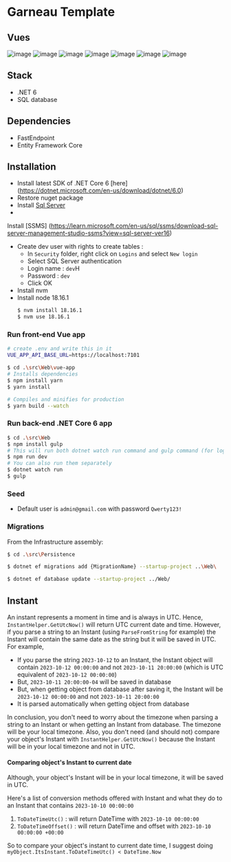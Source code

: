 # Garneau Template

## Vues

![image](https://github.com/raphaelgrougnet/DashboardProgramme/blob/main/images-vues/1.png)
![image](https://github.com/raphaelgrougnet/DashboardProgramme/blob/main/images-vues/2.png)
![image](https://github.com/raphaelgrougnet/DashboardProgramme/blob/main/images-vues/3.png)
![image](https://github.com/raphaelgrougnet/DashboardProgramme/blob/main/images-vues/4.png)
![image](https://github.com/raphaelgrougnet/DashboardProgramme/blob/main/images-vues/5.png)
![image](https://github.com/raphaelgrougnet/DashboardProgramme/blob/main/images-vues/6.png)
![image](https://github.com/raphaelgrougnet/DashboardProgramme/blob/main/images-vues/7.png)

## Stack

- .NET 6
- SQL database

## Dependencies

- FastEndpoint
- Entity Framework Core

## Installation

- Install latest SDK of .NET Core 6 [here] (https://dotnet.microsoft.com/en-us/download/dotnet/6.0)
- Restore nuget package
- Install [Sql Server](https://www.microsoft.com/en-ca/sql-server/sql-server-downloads)
-

Install [SSMS] (https://learn.microsoft.com/en-us/sql/ssms/download-sql-server-management-studio-ssms?view=sql-server-ver16)

- Create dev user with rights to create tables :
    - In `Security` folder, right click on `Logins` and select `New login`
    - Select SQL Server authentication
    - Login name : `dev`H
    - Password : `dev`
    - Click OK
- Install nvm
- Install node 18.16.1
    ```bash
    $ nvm install 18.16.1
    $ nvm use 18.16.1
    ```

### Run front-end Vue app

```bash
# create .env and write this in it
VUE_APP_API_BASE_URL=https://localhost:7101

$ cd .\src\Web\vue-app
# Installs dependencies
$ npm install yarn
$ yarn install

# Compiles and minifies for production
$ yarn build --watch
```

### Run back-end .NET Core 6 app

```bash
$ cd .\src\Web
$ npm install gulp
# This will run both dotnet watch run command and gulp command (for login page css)
$ npm run dev
# You can also run them separately
$ dotnet watch run
$ gulp
```

### Seed

- Default user is `admin@gmail.com` with password `Qwerty123!`

### Migrations

From the Infrastructure assembly:

```bash
$ cd .\src\Persistence

$ dotnet ef migrations add {MigrationName} --startup-project ..\Web\

$ dotnet ef database update --startup-project ../Web/
```

## Instant

An instant represents a moment in time and is always in UTC. Hence, `InstantHelper.GetUtcNow()` will return UTC current
date and time.
However, if you parse a string to an Instant (using `ParseFromString` for example) the Instant will contain the same
date as the string but it will be saved in UTC.
For example,

- If you parse the string `2023-10-12` to an Instant, the Instant object will contain `2023-10-12 00:00:00` and
  not `2023-10-11 20:00:00` (which is UTC equivalent of `2023-10-12 00:00:00`)
- But, `2023-10-11 20:00:00-04` will be saved in database
- But, when getting object from database after saving it, the Instant will be `2023-10-12 00:00:00` and
  not `2023-10-11 20:00:00`
- It is parsed automatically when getting object from database

In conclusion, you don't need to worry about the timezone when parsing a string to an Instant or when getting an Instant
from database. The timezone will be your local timezone.
Also, you don't need (and should not) compare your object's Instant with `InstantHelper.GetUtcNow()` because the Instant
will be in your local timezone and not in UTC.

#### Comparing object's Instant to current date

Although, your object's Instant will be in your local timezone, it will be saved in UTC.

Here's a list of conversion methods offered with Instant and what they do to an Instant that
contains `2023-10-10 00:00:00`

1. `ToDateTimeUtc()` : will return DateTime with `2023-10-10 00:00:00`
2. `ToDateTimeOffset()` : will return DateTime and offset with `2023-10-10 00:00:00 +00:00`

So to compare your object's instant to current date time, I suggest
doing `myObject.ItsInstant.ToDateTimeUtc() < DateTime.Now`
